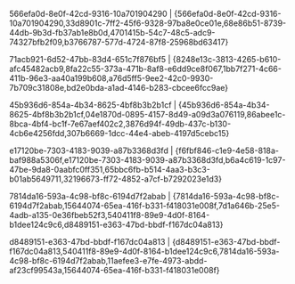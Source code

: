  566efa0d-8e0f-42cd-9316-10a701904290 | {566efa0d-8e0f-42cd-9316-10a701904290,33d8901c-7ff2-45f6-9328-97ba8e0ce01e,68e86b51-8739-44db-9b3d-fb37ab1e8b0d,4701415b-54c7-48c5-adc9-74327bfb2f09,b3766787-577d-4724-87f8-25968bd63417}

 
 71acb921-6d52-47bb-83d4-651c7f876bf5 | {8248e13c-3813-4265-b610-afc45482acb9,8fa22c55-373a-471b-8af8-e6dd9ce8f067,1bb7f271-4c66-411b-96e3-aa40a199b608,a76d5ff5-9ee2-42c0-9930-7b709c31808e,bd2e0bda-a1ad-4146-b283-cbcee6fcc9ae}

 
 45b936d6-854a-4b34-8625-4bf8b3b2b1cf | {45b936d6-854a-4b34-8625-4bf8b3b2b1cf,04e1870d-0895-4157-8d49-a09d3a076119,86abee1c-8bca-4bf4-bc1f-7e67aef402c2,3876d94f-49db-437c-b130-4cb6e4256fdd,307b6669-1dcc-44e4-abeb-4197d5cebc15}

 
 e17120be-7303-4183-9039-a87b3368d3fd | {f6fbf846-c1e9-4e58-818a-baf988a5306f,e17120be-7303-4183-9039-a87b3368d3fd,b6a4c619-1c97-47be-9da8-0aabfc0ff351,65bbc6fb-b514-4aa3-b3c3-b01ab5649711,32196673-ff72-4852-a7cf-b7292023e1d3}

 
 7814da16-593a-4c98-bf8c-6194d7f2abab | {7814da16-593a-4c98-bf8c-6194d7f2abab,15644074-65ea-416f-b331-f418031e008f,7d1a646b-25e5-4adb-a135-0e36fbeb52f3,540411f8-89e9-4d0f-8164-b1dee124c9c6,d8489151-e363-47bd-bbdf-f167dc04a813}

 
 d8489151-e363-47bd-bbdf-f167dc04a813 | {d8489151-e363-47bd-bbdf-f167dc04a813,540411f8-89e9-4d0f-8164-b1dee124c9c6,7814da16-593a-4c98-bf8c-6194d7f2abab,11aefee3-e7fe-4973-abdd-af23cf99543a,15644074-65ea-416f-b331-f418031e008f}



